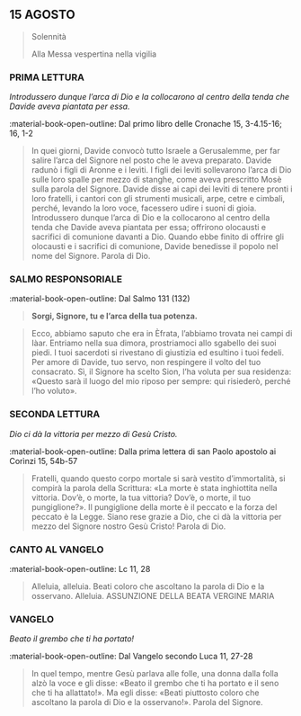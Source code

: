 ## 15 AGOSTO
> 
> Solennità
> 
> Alla Messa vespertina nella vigilia
> 
### PRIMA LETTURA
*Introdussero dunque l’arca di Dio e la collocarono al centro della tenda che Davide aveva piantata per essa.*

:material-book-open-outline: Dal primo libro delle Cronache
15, 3-4.15-16; 16, 1-2

> In quei giorni, Davide convocò tutto Israele a Gerusalemme, per far salire l’arca del Signore nel posto che le aveva preparato. Davide radunò i figli di Aronne e i levìti. I figli dei levìti sollevarono l’arca di Dio sulle loro spalle per mezzo di stanghe, come aveva prescritto Mosè sulla parola del Signore. Davide disse ai capi dei levìti di tenere pronti i loro fratelli, i cantori con gli strumenti musicali, arpe, cetre e cimbali, perché, levando la loro voce, facessero udire i suoni di gioia. Introdussero dunque l’arca di Dio e la collocarono al centro della tenda che Davide aveva piantata per essa; offrirono olocausti e sacrifici di comunione davanti a Dio. Quando ebbe finito di offrire gli olocausti e i sacrifici di comunione, Davide benedisse il popolo nel nome del Signore. Parola di Dio.
> 
### SALMO RESPONSORIALE
:material-book-open-outline: Dal Salmo 131 (132)

>**Sorgi, Signore, tu e l’arca della tua potenza.**

> Ecco, abbiamo saputo che era in Èfrata,
> l’abbiamo trovata nei campi di Iàar.
> Entriamo nella sua dimora,
> prostriamoci allo sgabello dei suoi piedi.
> I tuoi sacerdoti si rivestano di giustizia
> ed esultino i tuoi fedeli.
> Per amore di Davide, tuo servo,
> non respingere il volto del tuo consacrato.
> Sì, il Signore ha scelto Sion,
> l’ha voluta per sua residenza:
> «Questo sarà il luogo del mio riposo per sempre:
> qui risiederò, perché l’ho voluto».
> 
### SECONDA LETTURA
*Dio ci dà la vittoria per mezzo di Gesù Cristo.*

:material-book-open-outline: Dalla prima lettera di san Paolo apostolo ai Corìnzi
15, 54b-57

> Fratelli, quando questo corpo mortale si sarà vestito d’immortalità, si compirà la parola della Scrittura: «La morte è stata inghiottita nella vittoria. Dov’è, o morte, la tua vittoria? Dov’è, o morte, il tuo pungiglione?». Il pungiglione della morte è il peccato e la forza del peccato è la Legge. Siano rese grazie a Dio, che ci dà la vittoria per mezzo del Signore nostro Gesù Cristo! Parola di Dio.
> 
### CANTO AL VANGELO
:material-book-open-outline: Lc 11, 28

> Alleluia, alleluia.
> Beati coloro che ascoltano la parola di Dio
> e la osservano.
> Alleluia. ASSUNZIONE DELLA BEATA VERGINE MARIA
> 
### VANGELO
*Beato il grembo che ti ha portato!*

:material-book-open-outline: Dal Vangelo secondo Luca
11, 27-28

> In quel tempo, mentre Gesù parlava alle folle, una donna dalla folla alzò la voce e gli disse: «Beato il grembo che ti ha portato e il seno che ti ha allattato!». Ma egli disse: «Beati piuttosto coloro che ascoltano la parola di Dio e la osservano!». Parola del Signore.